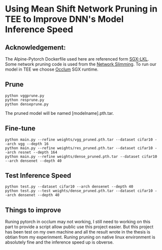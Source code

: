 # Using Mean Shift Network Pruning in TEE to Improve DNN's Model Inference Speed

## Acknowledgement: 

The Alpine-Pytorch Dockerfile used here are referenced form [SGX-LKL](https://github.com/lsds/sgx-lkl).
Some network pruning code is used from the [Network Slimming](https://github.com/Eric-mingjie/network-slimming).
To run our model in TEE we choose [Occlum](https://github.com/occlum/occlum) SGX runtime.

## Prune

```
python vggprune.py
python resprune.py
python denseprune.py
```
The pruned model will be named [modelname].pth.tar.

## Fine-tune
```angular2html
python main.py --refine weights/vgg_pruned.pth.tar --dataset cifar10 --arch vgg --depth 16
python main.py --refine weights/res_pruned.pth.tar --dataset cifar10 --arch resnet --depth 164
python main.py --refine weights/dense_pruned.pth.tar --dataset cifar10 --arch densenet --depth 40
```

## Test Inference Speed
```angular2html
python test.py --dataset cifar10 --arch densenet --depth 40
python test.py --test weights/dense_pruned.pth.tar --dataset cifar10 --arch densenet --depth 40
```
## Things to improve
Runing pytorch in occlum may not working, I still need to working on this part to provide a script allow public use this project easier. But this project has been test on my own machine and all the result wrote in the thesis is obtian from my experinment. Runing pruning on native linux environment is absolutely fine and the inference speed up is obverse.
